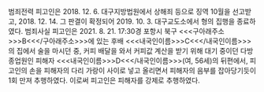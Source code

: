 범죄전력
피고인은 2018. 12. 6. 대구지방법원에서 상해죄 등으로 징역 10월을 선고받고, 2018. 12. 14. 그 판결이 확정되어 2019. 10. 3. 대구교도소에서 형의 집행을 종료하였다.
범죄사실
피고인은 2021. 8. 21. 17:30경 포항시 북구 <<<구아래주소>>>B<<</구아래주소>>>에 있는 후배 <<<내국인이름>>>C<<</내국인이름>>>의 집에서 술을 마시던 중, 커피 배달을 와서 커피값 계산을 받기 위해 대기 중이던 다방 종업원인 피해자 <<<내국인이름>>>D<<</내국인이름>>>(여, 56세)의 뒤편에서, 피고인의 손을 피해자의 다리 가랑이 사이로 넣고 올리면서 피해자의 음부를 잡아당기듯이 1회 만져 추행하였다.
이로써 피고인은 피해자를 강제로 추행하였다.